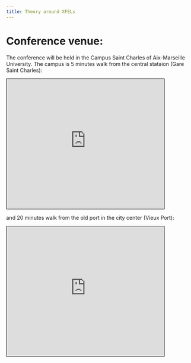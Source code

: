 ```yaml
---
title: Theory around XFELs
---
```


<html>

<style type="text/css">
.page-header {
  color: white;
  text-align: center;
  background-color: white;
  background-image: url("./images/FELheader.png");
  background-repeat: no-repeat;
  background-size: cover;
  margin: 0 auto;
}
</style>
<body>
<h1>Conference venue: </h1>
  
  The conference will be held in the Campus Saint Charles of Aix-Marseille University. The campus is 5 minutes walk from the central stataion (Gare Saint Charles): 

<iframe width="425" height="350" src="https://www.openstreetmap.org/export/embed.html?bbox=5.3746211528778085%2C43.30169594258887%2C5.382388830184937%2C43.307473541273524&amp;layer=mapnik&amp;marker=43.30458481056926%2C5.378504991531372" style="border: 1px solid black"></iframe><br/><!--<small><a href="https://www.openstreetmap.org/?mlat=43.30458&amp;mlon=5.37850#map=17/43.30458/5.37850&amp;layers=N">View Larger Map</a></small>-->

and 20 minutes walk from the old port in the city center (Vieux Port):

<iframe width="425" height="350" src="https://www.openstreetmap.org/export/embed.html?bbox=5.363130569458009%2C43.292887951939505%2C5.394201278686523%2C43.315998400088134&amp;layer=mapnik&amp;marker=43.30444427422258%2C5.378665924072266" style="border: 1px solid black"></iframe><br/><!--<small><a href="https://www.openstreetmap.org/?mlat=43.3044&amp;mlon=5.3787#map=15/43.3044/5.3787&amp;layers=N">View Larger Map</a></small>-->
  
</body>
</html>
